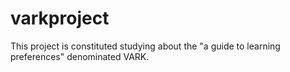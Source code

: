 # varkproject
This project is constituted studying about the "a guide to learning preferences" denominated VARK.
